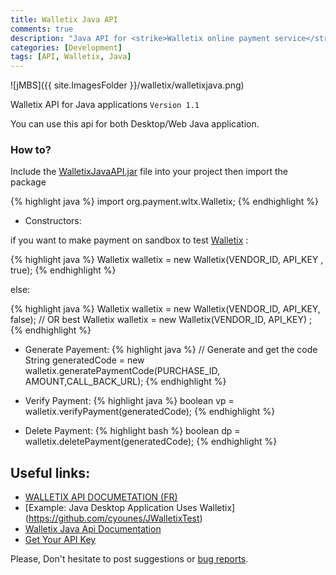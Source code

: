 ```yaml
---
title: Walletix Java API
comments: true
description: "Java API for <strike>Walletix online payment service</strike> (Closed)"
categories: [Development]
tags: [API, Walletix, Java]
---
```


![jMBS]({{ site.ImagesFolder }}/walletix/walletixjava.png)


Walletix API for Java applications `Version 1.1`

You can use this api for both Desktop/Web Java application.

### How to?

Include the [WalletixJavaAPI.jar](https://github.com/cyounes/WalletixJavaApi/blob/master/WalletixJavaAPI.jar?raw=true)  file into your project then import the package 

{% highlight java %}
import org.payment.wltx.Walletix;
{% endhighlight %}

+ Constructors:

if you want to make payment on sandbox to test [Walletix](https://www.walletix.com) : 

{% highlight java %}
Walletix walletix = new Walletix(VENDOR_ID, API_KEY , true); 
{% endhighlight %}

else:

{% highlight java %}
Walletix walletix = new Walletix(VENDOR_ID, API_KEY, false); 
// OR best
Walletix walletix = new Walletix(VENDOR_ID, API_KEY) ;
{% endhighlight %}

+ Generate Payement:
{% highlight java %}
// Generate and get the code
String generatedCode = new walletix.generatePaymentCode(PURCHASE_ID, AMOUNT,CALL_BACK_URL);
{% endhighlight %}

+ Verify Payment:
{% highlight java %}
boolean vp = walletix.verifyPayment(generatedCode);
{% endhighlight %}

+ Delete Payment:
{% highlight bash %}
boolean dp = walletix.deletePayment(generatedCode);
{% endhighlight %}

## Useful links:

+ [WALLETIX API DOCUMETATION (FR)](https://www.walletix.com/documentation-api)
+ [Example: Java Desktop Application Uses Walletix] (https://github.com/cyounes/JWalletixTest)
+ [Walletix Java Api Documentation](http://cyounes.github.com/WalletixJavaApi/) 
+ [Get Your API Key](https://www.walletix.com/api-key) 

<!--<div class="note info">-->
  <p>Please, Don't hesitate to post suggestions or <a href="https://github.com/cyounes/WalletixJavaApi/issues" >bug reports</a>.</p>


